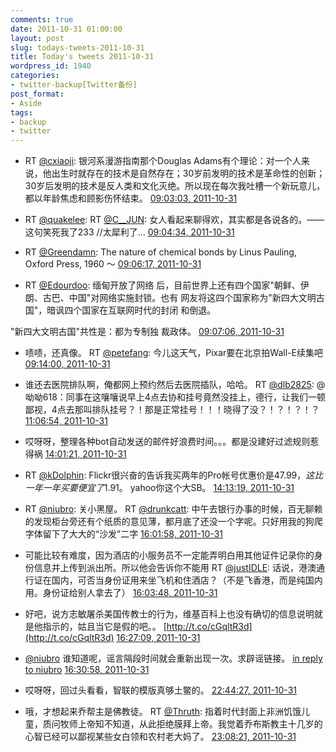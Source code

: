 ```yaml
---
comments: true
date: 2011-10-31 01:00:00
layout: post
slug: todays-tweets-2011-10-31
title: Today's tweets 2011-10-31
wordpress_id: 1940
categories:
- twitter-backup[Twitter备份]
post_format:
- Aside
tags:
- backup
- twitter
---
```





  * RT [@cxiaoji](http://twitter.com/cxiaoji): 银河系漫游指南那个Douglas Adams有个理论：对一个人来说，他出生时就存在的技术是自然存在；30岁前发明的技术是革命性的创新；30岁后发明的技术是反人类和文化灭绝。所以现在每次我吐槽一个新玩意儿，都以年龄焦虑和顾影伤怀结束。 [09:03:03, 2011-10-31](http://twitter.com/gfrog/statuses/130811988975689728)





  * RT [@quakelee](http://twitter.com/quakelee): RT [@C__JUN](http://twitter.com/C__JUN): 女人看起来聊得欢，其实都是各说各的。——这句笑死我了233 //太犀利了... [09:04:34, 2011-10-31](http://twitter.com/gfrog/statuses/130812370187587584)





  * RT [@Greendamn](http://twitter.com/Greendamn): The nature of chemical bonds by Linus Pauling, Oxford Press, 1960 ～ [09:06:17, 2011-10-31](http://twitter.com/gfrog/statuses/130812804574875650)





  * RT [@Edourdoo](http://twitter.com/Edourdoo): 缅甸开放了网络 后，目前世界上还有四个国家"朝鲜、伊 朗、古巴、中国"对网络实施封锁。也有 网友将这四个国家称为"新四大文明古 国"，暗讽四个国家在互联网时代的封闭 和倒退。

"新四大文明古国"共性是：都为专制独 裁政体。 [09:07:06, 2011-10-31](http://twitter.com/gfrog/statuses/130813009433079810)





  * 啧啧，还真像。 RT [@petefang](http://twitter.com/petefang): 今儿这天气，Pixar要在北京拍Wall-E续集吧 [09:14:00, 2011-10-31](http://twitter.com/gfrog/statuses/130814744776019968)





  * 谁还去医院排队啊，俺都网上预约然后去医院插队，哈哈。 RT [@dlb2825](http://twitter.com/dlb2825): @呦呦618：同事在这嚷嚷说早上4点去协和挂号竟然没挂上，德行，让我们一顿鄙视，4点去那叫排队挂号？！那是正常挂号！！！晓得了没？！？！？！？ [11:06:54, 2011-10-31](http://twitter.com/gfrog/statuses/130843158962638848)





  * 哎呀呀，整理各种bot自动发送的邮件好浪费时间。。。都是没建好过滤规则惹得祸 [14:01:21, 2011-10-31](http://twitter.com/gfrog/statuses/130887061438873600)





  * RT [@kDolphin](http://twitter.com/kDolphin): Flickr很兴奋的告诉我买两年的Pro帐号优惠价是$47.99，这比一年一年买要便宜了$1.91。 yahoo你这个大SB。 [14:13:19, 2011-10-31](http://twitter.com/gfrog/statuses/130890070604517376)





  * RT [@niubro](http://twitter.com/niubro): 关小黑屋。 RT [@drunkcatt](http://twitter.com/drunkcatt): 中午去银行办事的时候，百无聊赖的发现柜台旁还有个纸质的意见薄，都月底了还没一个字呢。只好用我的狗爬字体留下了大大的“沙发”二字 [16:01:58, 2011-10-31](http://twitter.com/gfrog/statuses/130917412349550592)





  * 可能比较有难度，因为酒店的小服务员不一定能弄明白用其他证件记录你的身份信息并上传到派出所。所以他会告诉你不能用 RT [@justIDLE](http://twitter.com/justIDLE): 话说，港澳通行证在国内，可否当身份证用来坐飞机和住酒店？（不是飞香港，而是纯国内用。身份证给别人拿去了） [16:03:48, 2011-10-31](http://twitter.com/gfrog/statuses/130917877334282240)





  * 好吧，说方志敏屠杀美国传教士的行为，维基百科上也没有确切的信息说明就是他指示的，姑且当它是假的吧。。 [http://t.co/cGqltR3d](http://t.co/cGqltR3d) [16:27:09, 2011-10-31](http://twitter.com/gfrog/statuses/130923750588825601)





  * [@niubro](http://twitter.com/niubro) 谁知道呢，谣言隔段时间就会重新出现一次。求辟谣链接。 [in reply to niubro](http://twitter.com/niubro/statuses/130924191527608320) [16:30:58, 2011-10-31](http://twitter.com/gfrog/statuses/130924713496150016)





  * 哎呀呀，回过头看看，智联的模版真够土鳖的。 [22:44:27, 2011-10-31](http://twitter.com/gfrog/statuses/131018704031977472)





  * 哦，才想起来乔帮主是佛教徒。 RT [@Thruth](http://twitter.com/Thruth): 指着时代封面上非洲饥饿儿童，质问牧师上帝知不知道，从此拒绝膜拜上帝。我觉着乔布斯教主十几岁的心智已经可以鄙视某些女白领和农村老大妈了。 [23:08:21, 2011-10-31](http://twitter.com/gfrog/statuses/131024716214439936)




